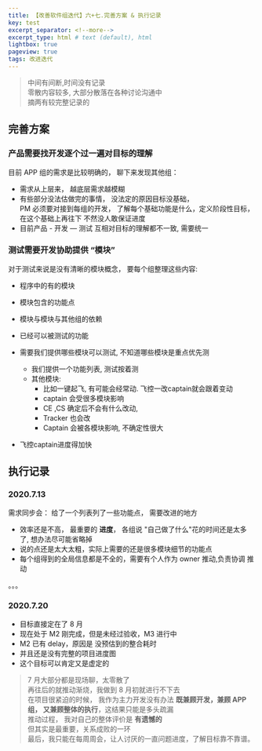 ```yaml
---    
title: 【改善软件组迭代】六+七.完善方案 & 执行记录
key: test    
excerpt_separator: <!--more-->    
excerpt_type: html # text (default), html    
lightbox: true
pageview: true    
tags: 改进迭代
---  
```


> 中间有间断,时间没有记录   
> 零散内容较多, 大部分散落在各种讨论沟通中  
> 摘两有较完整记录的

## 完善方案
### 产品需要找开发逐个过一遍对目标的理解
目前 APP 组的需求是比较明确的， 聊下来发现其他组：
* 需求从上层来， 越底层需求越模糊
* 有些部分没法估做完的事情， 没法定的原因目标没基础，  
  PM 必须要对接到每组的开发， 了解每个基础功能是什么，定义阶段性目标， 在这个基础上再往下
  不然没人敢保证进度
* 目前产品 - 开发 — 测试 互相对目标的理解都不一致, 需要统一

### 测试需要开发协助提供 “模块”
对于测试来说是没有清晰的模块概念， 要每个组整理这些内容:
* 程序中的有的模块
* 模块包含的功能点
* 模块与模块与其他组的依赖
* 已经可以被测试的功能

* 需要我们提供哪些模块可以测试, 不知道哪些模块是重点优先测
	* 我们提供一个功能列表,  测试按着测
	* 其他模块: 
		* 比如一键起飞, 有可能会经常动. 飞控一改captain就会跟着变动
		* captain 会受很多模块影响
		* CE ,CS 确定后不会有什么改动, 
		* Tracker 也会改
		* Captain 会被各模块影响, 不确定性很大 
* 飞控captain进度得加快

## 执行记录

### 2020.7.13
需求同步会：
给了一个列表列了一些功能点， 需要改进的地方
* 效率还是不高， 最重要的 **进度**， 各组说 "自己做了什么"花的时间还是太多了, 想办法尽可能省略掉
* 说的点还是太大太粗，实际上需要的还是很多模块细节的功能点
* 每个组得到的全局信息都是不全的，需要有个人作为 owner 推动,负责协调 推动

。。。

### 2020.7.20
* 目标直接定在了 8 月
* 现在处于 M2 刚完成，但是未经过验收，M3 进行中
* M2 已有 delay，原因是 没预估到的整合耗时
* 并且还是没有完整的项目进度图
* 这个目标可以肯定又是虚定的


> 7 月大部分都是现场聊，太零散了   
> 再往后的就推动渐烧，我做到 8 月初就进行不下去  
> 在项目很紧迫的时候， 我作为主力开发没有办法 **既兼顾开发，兼顾 APP 组， 又兼顾整体的执行**，这结果只能是多头疏漏  
> 推动过程， 我对自己的整体评价是 **有遗憾的**  
> 但其实是最重要，关系成败的一环  
> 最后，我只能在每周周会，让人讨厌的一直问题进度，了解目标靠不靠谱。  
